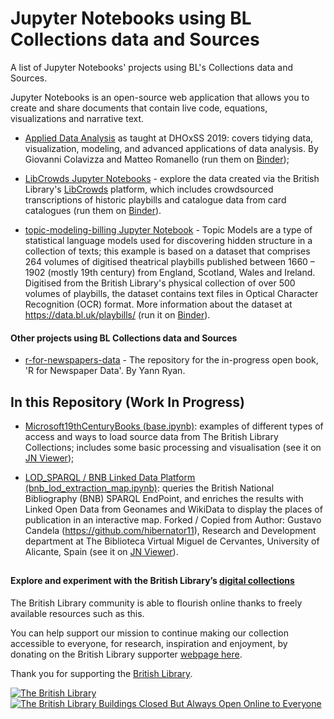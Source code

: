 # Jupyter Notebooks using BL Collections data and Sources
A list of Jupyter Notebooks' projects using BL's Collections data and Sources.

Jupyter Notebooks is an open-source web application that allows you to create and share documents that contain live code, equations, visualizations and narrative text.

- [Applied Data Analysis](https://github.com/mromanello/ADA-DHOxSS2019) as taught at DHOxSS 2019: covers tidying data, visualization, modeling, and advanced applications of data analysis. By Giovanni Colavizza and Matteo Romanello (run them on [Binder](https://mybinder.org/v2/gh/mromanello/ADA-DHOxSS2019/master));

- [LibCrowds Jupyter Notebooks](https://github.com/LibCrowds/notebooks) - explore the data created via the British Library's [LibCrowds](http://libcrowds.com/) platform, which includes crowdsourced transcriptions of historic playbills and catalogue data from card catalogues (run them on [Binder](https://mybinder.org/v2/gh/libcrowds/notebooks/master?urlpath=lab)).

- [topic-modeling-billing Jupyter Notebook](https://github.com/hibernator11/notebook-texts-metadata/blob/master/topic-modeling-billing.ipynb) - Topic Models are a type of statistical language models used for discovering hidden structure in a collection of texts; this example is based on a dataset that comprises 264 volumes of digitised theatrical playbills published between 1660 – 1902 (mostly 19th century) from England, Scotland, Wales and Ireland. Digitised from the British Library's physical collection of over 500 volumes of playbills, the dataset contains text files in Optical Character Recognition (OCR) format. More information about the dataset at https://data.bl.uk/playbills/ (run it on [Binder](https://mybinder.org/v2/gh/hibernator11/notebook-texts-example/master?urlpath=notebooks/topic-modeling-billing.ipynb)).

#### Other projects using BL Collections data and Sources

- [r-for-newspapers-data](https://github.com/yannryan-irl/r-for-newspapers-data) - The repository for the in-progress open book, 'R for Newspaper Data'. By Yann Ryan.


## In this Repository (Work In Progress)
- [Microsoft19thCenturyBooks (base.ipynb)](Microsoft19thCenturyBooks/): examples of different types of access and ways to load source data from The British Library Collections; includes some basic processing and visualisation (see it on [JN Viewer](https://nbviewer.jupyter.org/github/BL-Labs/Jupyter-notebooks-projects-using-BL-Sources/blob/master/Microsoft19thCenturyBooks/base.ipynb));

- [LOD_SPARQL / BNB Linked Data Platform (bnb_lod_extraction_map.ipynb)](LOD_SPARQL/bnb_lod_extraction_map.ipynb): queries the British National Bibliography (BNB) SPARQL EndPoint, and enriches the results with Linked Open Data from Geonames and WikiData to display the places of publication in an interactive map. Forked / Copied from Author: Gustavo Candela (https://github.com/hibernator11), Research and Development department at The Biblioteca Virtual Miguel de Cervantes, University of Alicante, Spain (see it on [JN Viewer](https://nbviewer.jupyter.org/github/BL-Labs/Jupyter-notebooks-projects-using-BL-Sources/blob/master/LOD_SPARQL/bnb_lod_extraction_map.ipynb)).

##
#### Explore and experiment with the British Library’s [digital collections](https://data.bl.uk/)

The British Library community is able to flourish online thanks to freely available resources such as this.

You can help support our mission to continue making our collection accessible to everyone, for research, inspiration and enjoyment, by donating on the British Library supporter [webpage here](http://tiny.cc/BL-Donate).

Thank you for supporting the [British Library](https://www.bl.uk/).

[![The British Library](https://github.com/BL-Labs/Jupyter-notebooks-projects-using-BL-Sources/raw/master/wstatic/BL_EWK.png)
![The British Library Buildings Closed But Always Open Online to Everyone](https://github.com/BL-Labs/Jupyter-notebooks-projects-using-BL-Sources/raw/master/wstatic/BL_CoronaV19_OpenOnline.jpg)](https://www.bl.uk/)

